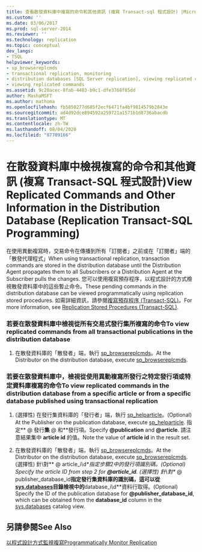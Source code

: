 ```yaml
---
title: 查看散發資料庫中複寫的命令和其他資訊 (複寫 Transact-sql 程式設計) |Microsoft Docs
ms.custom: ''
ms.date: 03/06/2017
ms.prod: sql-server-2014
ms.reviewer: ''
ms.technology: replication
ms.topic: conceptual
dev_langs:
- TSQL
helpviewer_keywords:
- sp_browsereplcmds
- transactional replication, monitoring
- distribution databases [SQL Server replication], viewing replicated commands
- viewing replicated commands
ms.assetid: 9c20acec-8fab-4483-b9c1-dfe3768f85dd
author: MashaMSFT
ms.author: mathoma
ms.openlocfilehash: fb5850277d685f2ecf6471fa4bf9814579b2843e
ms.sourcegitcommit: ad4d92dce894592a259721a1571b1d8736abacdb
ms.translationtype: MT
ms.contentlocale: zh-TW
ms.lasthandoff: 08/04/2020
ms.locfileid: "87709166"
---
```

# <a name="view-replicated-commands-and-other-information-in-the-distribution-database-replication-transact-sql-programming"></a><span data-ttu-id="52361-102">在散發資料庫中檢視複寫的命令和其他資訊 (複寫 Transact-SQL 程式設計)</span><span class="sxs-lookup"><span data-stu-id="52361-102">View Replicated Commands and Other Information in the Distribution Database (Replication Transact-SQL Programming)</span></span>
  <span data-ttu-id="52361-103">在使用異動複寫時，交易命令在傳播到所有「訂閱者」之前或在「訂閱者」端的「散發代理程式」</span><span class="sxs-lookup"><span data-stu-id="52361-103">When using transactional replication, transaction commands are stored in the distribution database until the Distribution Agent propagates them to all Subscribers or a Distribution Agent at the Subscriber pulls the changes.</span></span> <span data-ttu-id="52361-104">您可以使用複寫預存程序，以程式設計的方式檢視散發資料庫中的這些暫止命令。</span><span class="sxs-lookup"><span data-stu-id="52361-104">These pending commands in the distribution database can be viewed programmatically using replication stored procedures.</span></span> <span data-ttu-id="52361-105">如需詳細資訊，請參閱[複寫預存程序 &#40;Transact-SQL&#41;](/sql/relational-databases/system-stored-procedures/replication-stored-procedures-transact-sql)。</span><span class="sxs-lookup"><span data-stu-id="52361-105">For more information, see [Replication Stored Procedures &#40;Transact-SQL&#41;](/sql/relational-databases/system-stored-procedures/replication-stored-procedures-transact-sql).</span></span>  
  
### <a name="to-view-replicated-commands-from-all-transactional-publications-in-the-distribution-database"></a><span data-ttu-id="52361-106">若要在散發資料庫中檢視從所有交易式發行集所複寫的命令</span><span class="sxs-lookup"><span data-stu-id="52361-106">To view replicated commands from all transactional publications in the distribution database</span></span>  
  
1.  <span data-ttu-id="52361-107">在散發資料庫的「散發者」端，執行 [sp_browsereplcmds](/sql/relational-databases/system-stored-procedures/sp-browsemergesnapshotfolder-transact-sql)。</span><span class="sxs-lookup"><span data-stu-id="52361-107">At the Distributor on the distribution database, execute [sp_browsereplcmds](/sql/relational-databases/system-stored-procedures/sp-browsemergesnapshotfolder-transact-sql).</span></span>  
  
### <a name="to-view-replicated-commands-in-the-distribution-database-from-a-specific-article-or-from-a-specific-database-published-using-transactional-replication"></a><span data-ttu-id="52361-108">若要在散發資料庫中，檢視從使用異動複寫所發行之特定發行項或特定資料庫複寫的命令</span><span class="sxs-lookup"><span data-stu-id="52361-108">To view replicated commands in the distribution database from a specific article or from a specific database published using transactional replication</span></span>  
  
1.  <span data-ttu-id="52361-109">(選擇性) 在發行集資料庫的「發行者」端，執行 [sp_helparticle](/sql/relational-databases/system-stored-procedures/sp-helparticle-transact-sql)。</span><span class="sxs-lookup"><span data-stu-id="52361-109">(Optional) At the Publisher on the publication database, execute [sp_helparticle](/sql/relational-databases/system-stored-procedures/sp-helparticle-transact-sql).</span></span> <span data-ttu-id="52361-110">指定\*\* \@ 發行**集** \@ 和\*\*發行項。</span><span class="sxs-lookup"><span data-stu-id="52361-110">Specify **\@publication** and **\@article**.</span></span> <span data-ttu-id="52361-111">請注意結果集中 **article id** 的值。</span><span class="sxs-lookup"><span data-stu-id="52361-111">Note the value of **article id** in the result set.</span></span>  
  
2.  <span data-ttu-id="52361-112">在散發資料庫的「散發者」端，執行 [sp_browsereplcmds](/sql/relational-databases/system-stored-procedures/sp-browsemergesnapshotfolder-transact-sql)。</span><span class="sxs-lookup"><span data-stu-id="52361-112">At the Distributor on the distribution database, execute [sp_browsereplcmds](/sql/relational-databases/system-stored-procedures/sp-browsemergesnapshotfolder-transact-sql).</span></span> <span data-ttu-id="52361-113"> (選擇性) 針\對\** \@ article_i\d\**指定步驟2中的發行項識別碼。</span><span class="sxs-lookup"><span data-stu-id="52361-113">(Optional) Specify the article ID from step 2 for **\@article_id**.</span></span> <span data-ttu-id="52361-114"> (選擇性) 針\對\** \@ publisher_database_id**指定發行集資料庫的識別碼，這可以從[sys.databases](/sql/relational-databases/system-catalog-views/sys-databases-transact-sql)目錄檢視中的**database_i\d\**資料行取得。</span><span class="sxs-lookup"><span data-stu-id="52361-114">(Optional) Specify the ID of the publication database for **\@publisher_database_id**, which can be obtained from the **database_id** column in the [sys.databases](/sql/relational-databases/system-catalog-views/sys-databases-transact-sql) catalog view.</span></span>  
  
## <a name="see-also"></a><span data-ttu-id="52361-115">另請參閱</span><span class="sxs-lookup"><span data-stu-id="52361-115">See Also</span></span>  
 [<span data-ttu-id="52361-116">以程式設計方式監視複寫</span><span class="sxs-lookup"><span data-stu-id="52361-116">Programmatically Monitor Replication</span></span>](../monitoring-replication.md)  
  
  
